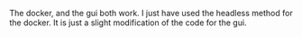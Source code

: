 The docker, and the gui both work. I just have used the headless method for the docker. It is just a slight modification of the code for the gui.
